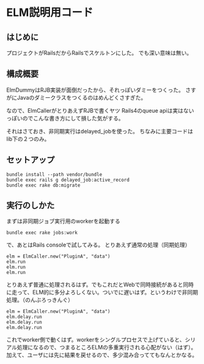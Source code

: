 # ELM説明用コード
## はじめに
プロジェクトがRailsだからRailsでスケルトンにした。
でも深い意味は無い。


## 構成概要
ElmDummyはRJB実装が面倒だったから、それっぽいダミーをつくった。
さすがにJavaのダミークラスをつくるのはめんどくさすぎた。

なので、ElmCallerがとりあえずRJBで書くヤツ
Rails4のqueue apiは実はないっぽいのでこんな書き方にして損した気がする。

それはさておき、非同期実行はdelayed_jobを使った。
ちなみに主要コードはlib下の２つのみ。

## セットアップ
```
bundle install --path vendor/bundle
bundle exec rails g delayed_job:active_record
bundle exec rake db:migrate
```

## 実行のしかた
まずは非同期ジョブ実行用のworkerを起動する
```
bundle exec rake jobs:work
```

で、あとはRails consoleで試してみる。
とりあえず通常の処理（同期処理）

```
elm = ElmCaller.new("PluginA", "data")
elm.run
elm.run
elm.run
```

とりあえず普通に処理されるはず。でもこれだとWebで同時接続があると同時に走って、ELM的に多分よろしくない。ついでに遅いはず。というわけで非同期処理。（のんぶろっきんぐ）

```
elm = ElmCaller.new("PluginA", "data")
elm.delay.run
elm.delay.run
elm.delay.run
```

これでworker側で動くはず。workerをシングルプロセスで上げていると、シリアル処理になるので、つまるところELMの多重実行される心配がない（はず）。加えて、ユーザには先に結果を戻せるので、多少混み合っててもなんとかなる。
